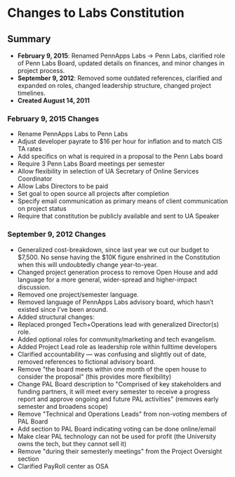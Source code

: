 Changes to Labs Constitution
=====

Summary
-----

- **February 9, 2015**: Renamed PennApps Labs -> Penn Labs, clarified role of Penn Labs Board,
  updated details on finances, and minor changes in project process.
- **September 9, 2012**: Removed some outdated references, clarified and expanded on roles, changed
  leadership structure, changed project timelines.
- **Created August 14, 2011**

### February 9, 2015 Changes
- Rename PennApps Labs to Penn Labs
- Adjust developer payrate to $16 per hour for inflation and to match CIS TA rates
- Add specifics on what is required in a proposal to the Penn Labs board
- Require 3 Penn Labs Board meetings per semester
- Allow flexibility in selection of UA Secretary of Online Services Coordinator
- Allow Labs Directors to be paid
- Set goal to open source all projects after completion
- Specify email communication as primary means of client communication on project status
- Require that constitution be publicly available and sent to UA Speaker

### September 9, 2012 Changes
- Generalized cost-breakdown, since last year we cut our budget to $7,500. No sense having the $10K
  figure enshrined in the Constitution when this will undoubtedly change year-to-year.
- Changed project generation process to remove Open House and add language for a more general,
  wider-spread and higher-impact discussion.
- Removed one project/semester language.
- Removed language of PennApps Labs advisory board, which hasn’t existed since I’ve been around.
- Added structural changes:
- Replaced pronged Tech+Operations lead with generalized Director(s) role.
- Added optional roles for community/marketing and tech evangelism.
- Added Project Lead role as leadership role within fulltime developers
- Clarified accountability — was confusing and slightly out of date, removed references to
  fictional advisory board.
- Remove "the board meets within one month of the open house to consider the proposal" (this
  provides more flexibility)
- Change PAL Board description to "Comprised of key stakeholders and funding partners, it will meet
  every semester to receive a progress report and approve ongoing and future PAL activities"
  (removes early semester and broadens scope)
- Remove "Technical and Operations Leads" from non-voting members of PAL Board
- Add section to PAL Board indicating voting can be done online/email
- Make clear PAL technology can not be used for profit (the University owns the tech, but they
  cannot sell it)
- Remove "during their semesterly meetings" from the Project Oversight section
- Clarified PayRoll center as OSA
